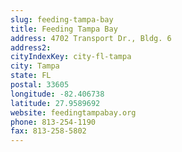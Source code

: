 ```yaml
---
slug: feeding-tampa-bay
title: Feeding Tampa Bay
address: 4702 Transport Dr., Bldg. 6
address2: 
cityIndexKey: city-fl-tampa
city: Tampa
state: FL
postal: 33605
longitude: -82.406738
latitude: 27.9589692
website: feedingtampabay.org
phone: 813-254-1190
fax: 813-258-5802
---
```


